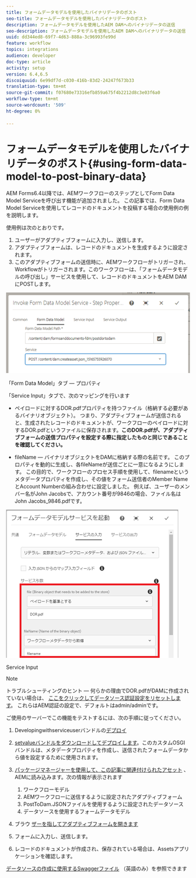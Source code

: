 ```yaml
---
title: フォームデータモデルを使用したバイナリデータのポスト
seo-title: フォームデータモデルを使用したバイナリデータのポスト
description: フォームデータモデルを使用したAEM DAMへのバイナリデータの送信
seo-description: フォームデータモデルを使用したAEM DAMへのバイナリデータの送信
uuid: dd344ed8-69f7-4d63-888a-3c96993fe99d
feature: workflow
topics: integrations
audience: developer
doc-type: article
activity: setup
version: 6.4,6.5
discoiquuid: 6e99df7d-c030-416b-83d2-24247f673b33
translation-type: tm+mt
source-git-commit: f07680e73316efb859a675f4b2212d8c3e03f6a0
workflow-type: tm+mt
source-wordcount: '509'
ht-degree: 0%

---
```



# フォームデータモデルを使用したバイナリデータのポスト{#using-form-data-model-to-post-binary-data}

AEM Forms6.4以降では、AEMワークフローのステップとしてForm Data Model Serviceを呼び出す機能が追加されました。 この記事では、Form Data Model Serviceを使用してレコードのドキュメントを投稿する場合の使用例の例を説明します。

使用例は次のとおりです。

1. ユーザーがアダプティブフォームに入力し、送信します。
1. アダプティブフォームは、レコードのドキュメントを生成するように設定されます。
1. このアダプティブフォームの送信時に、AEMワークフローがトリガーされ、 Workflowがトリガーされます。このワークフローは、「フォームデータモデルの呼び出し」サービスを使用して、レコードのドキュメントをAEM DAMにPOSTします。

![posttodam](assets/posttodamshot1.png)

「Form Data Model」タブ — プロパティ

「Service Input」タブで、次のマッピングを行います

* ペイロードに対するDOR.pdfプロパティを持つファイル（格納する必要があるバイナリオブジェクト）。 つまり、アダプティブフォームが送信されると、生成されたレコードのドキュメントが、ワークフローのペイロードに対するDOR.pdfというファイルに保存されます。**このDOR.pdfが、アダプティブフォームの送信プロパティを設定する際に指定したものと同じであることを確認してください。**

* fileName — バイナリオブジェクトをDAMに格納する際の名前です。 このプロパティを動的に生成し、各fileNameが送信ごとに一意になるようにします。 この目的で、ワークフローのプロセス手順を使用して、filenameというメタデータプロパティを作成し、その値をフォーム送信者のMember NameとAccount Numberの組み合わせに設定しました。 例えば、ユーザーのメンバー名がJohn Jacobsで、アカウント番号が9846の場合、ファイル名はJohn Jacobs_9846.pdfです。

![fdmserviceinput](assets/fdminputservice.png)

Service Input

>[!NOTE]
>
>トラブルシューティングのヒント — 何らかの理由でDOR.pdfがDAMに作成されていない場合は、 [ここをクリックしてデータソース認証設定をリセットします](http://localhost:4502/mnt/overlay/fd/fdm/gui/components/admin/fdmcloudservice/properties.html?item=%2Fconf%2Fglobal%2Fsettings%2Fcloudconfigs%2Ffdm%2Fpostdortodam)。 これらはAEM認証の設定で、デフォルトはadmin/adminです。

ご使用のサーバーでこの機能をテストするには、次の手順に従ってください。

1. Developingwithserviceuserバンドルの[デプロイ](/help/forms/assets/common-osgi-bundles/DevelopingWithServiceUser.jar)

1. [setvalueバンドルをダウンロードしてデプロイします](/help/forms/assets/common-osgi-bundles/SetValueApp.core-1.0-SNAPSHOT.jar)。このカスタムOSGIバンドルは、メタデータプロパティを作成し、送信されたフォームデータから値を設定するために使用されます。

1. [パッケージマネージャーを使用して、この記事に関連付けられたアセット](assets/postdortodam.zip) 、AEMに読み込みます。次の情報が表示されます

   1. ワークフローモデル
   1. AEMワークフローに送信するように設定されたアダプティブフォーム
   1. PostToDam.JSONファイルを使用するように設定されたデータソース
   1. データソースを使用するフォームデータモデル

1. ブラウ [ザーを指してアダプティブフォームを開きます](http://localhost:4502/content/dam/formsanddocuments/helpx/timeoffrequestform/jcr:content?wcmmode=disabled)
1. フォームに入力し、送信します。
1. レコードのドキュメントが作成され、保存されている場合は、Assetsアプリケーションを確認します。


[データソースの作成に使用するSwaggerファイル](http://localhost:4502/conf/global/settings/cloudconfigs/fdm/postdortodam/jcr:content/swaggerFile) （英語のみ）を参照できます
